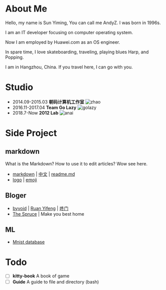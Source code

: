 # About Me
Hello, my name is Sun Yiming, You can call me AndyZ. I was born in 1996s.

I am an IT developer focusing on computer operating system.

Now I am employed by Huawei.com as an OS engineer.

In spare time, I love skateboarding, traveling, playing blues Harp, and Popping.

I am in Hangzhou, China. If you travel here, I can go with you.

# Studio
* 2014.09-2015.03 **朝码计算机工作室** ![zhao](https://github.com/Guguant/letter/blob/master/team/ZhaoStudio.png)
* 2016.11-2017.04 **Team Go Lazy** ![golazy](https://github.com/Guguant/letter/blob/master/team/golazy.bmp)
* 2018.7-Now **2012 Lab** ![anai](https://github.com/Guguant/letter/blob/master/team/anai.png)

# Side Project



## markdown

What is the Markdown? How to use it to edit articles? Wow see here.
* [markdown](https://daringfireball.net/projects/markdown/syntax) | [中文](http://markdown.tw/) | [readme.md](https://gist.github.com/PurpleBooth/109311bb0361f32d87a2)
* [logo](http://shields.io/) | [emoji](https://www.webpagefx.com/tools/emoji-cheat-sheet/)

## Bloger
* [byvoid](https://www.byvoid.com/) | [Ruan Yifeng](http://www.ruanyifeng.com/blog/) | [咚门](http://www.dearzd.com/DBlog/)
* [The Spruce](https://www.thespruce.com/) | Make you best home

## ML
* [Mnist database](http://yann.lecun.com/exdb/mnist/)

# Todo
- [ ] **kitty-book** A book of game
- [ ] **Guide** A guide to file and directory (bash)
